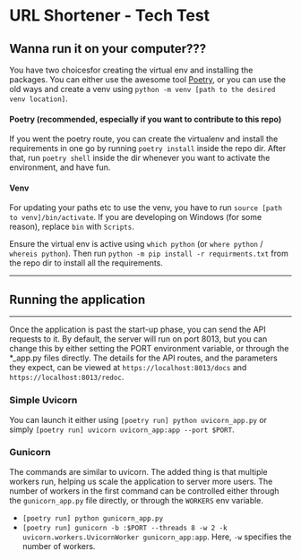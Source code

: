 # URL Shortener - Tech Test

## Wanna run it on your computer???

You have two choicesfor creating the virtual env and installing the packages.
You can either use the awesome tool [Poetry](https://python-poetry.org/), or you can use the old ways and create a venv using `python -m venv [path to the desired venv location]`.

#### Poetry (recommended, especially if you want to contribute to this repo)

If you went the poetry route, you can create the virtualenv and install the requirements in one go by running `poetry install` inside the repo dir.
After that, run `poetry shell` inside the dir whenever you want to activate the environment, and have fun.

#### Venv

For updating your paths etc to use the venv, you have to run `source [path to venv]/bin/activate`. 
If you are developing on Windows (for some reason), replace `bin` with `Scripts`.

Ensure the virtual env is active using `which python` (or `where python` / `whereis python`).
Then run `python -m pip install -r requirments.txt` from the repo dir to install all the requirements.

---

## Running the application

---

Once the application is past the start-up phase, you can send the API requests to it.
By default, the server will run on port 8013, but you can change this by either setting the PORT environment variable, or through the *_app.py files directly.
The details for the API routes, and the parameters they expect, can be viewed at `https://localhost:8013/docs` and `https://localhost:8013/redoc`.

### Simple Uvicorn

You can launch it either using `[poetry run] python uvicorn_app.py` or simply `[poetry run] uvicorn uvicorn_app:app --port $PORT`.

### Gunicorn

The commands are similar to uvicorn. The added thing is that multiple workers run, helping us scale the application to server more users.
The number of workers in the first command can be controlled either through the `gunicorn_app.py` file directly, or through the `WORKERS` env variable.

- `[poetry run] python gunicorn_app.py`
- `[poetry run] gunicorn -b :$PORT --threads 8 -w 2 -k uvicorn.workers.UvicornWorker gunicorn_app:app`. Here, `-w` specifies the number of workers.
